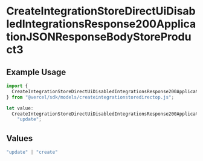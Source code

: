 # CreateIntegrationStoreDirectUiDisabledIntegrationsResponse200ApplicationJSONResponseBodyStoreProduct3

## Example Usage

```typescript
import {
  CreateIntegrationStoreDirectUiDisabledIntegrationsResponse200ApplicationJSONResponseBodyStoreProduct3,
} from "@vercel/sdk/models/createintegrationstoredirectop.js";

let value:
  CreateIntegrationStoreDirectUiDisabledIntegrationsResponse200ApplicationJSONResponseBodyStoreProduct3 =
    "update";
```

## Values

```typescript
"update" | "create"
```